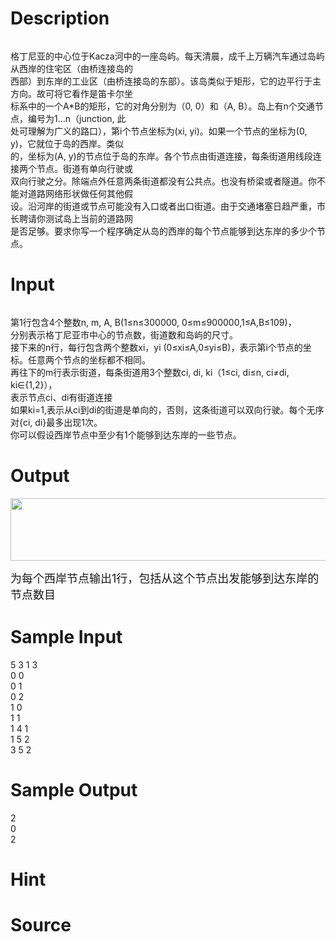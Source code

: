
# Description

<div class="content"><p><span style="font-size: medium"><img alt="" src="/source/bzoj/2387/img/aHR0cHM6Ly9seWRzeS5jb20vSnVkZ2VPbmxpbmUvdXBsb2FkLzIwMTEwNy9lMS5qcGc=.jpg"/></span></p>
<div>格丁尼亚的中心位于Kacza河中的一座岛屿。每天清晨，成千上万辆汽车通过岛屿从西岸的住宅区（由桥连接岛的</div>
<div>西部）到东岸的工业区（由桥连接岛的东部）。该岛类似于矩形，它的边平行于主方向。故可将它看作是笛卡尔坐</div>
<div>标系中的一个A*B的矩形，它的对角分别为（0, 0）和（A, B）。岛上有n个交通节点，编号为1…n（junction, 此</div>
<div>处可理解为广义的路口），第i个节点坐标为(xi, yi)。如果一个节点的坐标为(0, y)，它就位于岛的西岸。类似</div>
<div>的，坐标为(A, y)的节点位于岛的东岸。各个节点由街道连接，每条街道用线段连接两个节点。街道有单向行驶或</div>
<div>双向行驶之分。除端点外任意两条街道都没有公共点。也没有桥梁或者隧道。你不能对道路网络形状做任何其他假</div>
<div>设。沿河岸的街道或节点可能没有入口或者出口街道。由于交通堵塞日趋严重，市长聘请你测试岛上当前的道路网</div>
<div>是否足够。要求你写一个程序确定从岛的西岸的每个节点能够到达东岸的多少个节点。</div></div>

# Input

<div class="content"><p><img alt="" src="/source/bzoj/2387/img/aHR0cHM6Ly9seWRzeS5jb20vSnVkZ2VPbmxpbmUvdXBsb2FkLzIwMTEwNy9lMi5qcGc=.jpg"/></p>
<div>第1行包含4个整数n, m, A, B(1≤n≤300000, 0≤m≤900000,1≤A,B≤109)，</div>
<div>分别表示格丁尼亚市中心的节点数，街道数和岛屿的尺寸。</div>
<div>接下来的n行，每行包含两个整数xi，yi (0≤xi≤A,0≤yi≤B)，表示第i个节点的坐标。任意两个节点的坐标都不相同。</div>
<div>再往下的m行表示街道，每条街道用3个整数ci, di, ki（1≤ci, di≤n, ci≠di, ki∈{1,2}），</div>
<div>表示节点ci、di有街道连接</div>
<div>如果ki=1,表示从ci到di的街道是单向的，否则，这条街道可以双向行驶。每个无序对{ci, di}最多出现1次。</div>
<div>你可以假设西岸节点中至少有1个能够到达东岸的一些节点。</div></div>

# Output

<div class="content"><p><img height="100" alt="" width="886" src="/source/bzoj/2387/img/aHR0cHM6Ly9seWRzeS5jb20vSnVkZ2VPbmxpbmUvdXBsb2FkLzIwMTEwNy9lMy5qcGc=.jpg"/></p>
<p><font size="4">为每个西岸节点输出1行，包括从这个节点出发能够到达东岸的节点数目</font></p></div>

# Sample Input

<div class="content"><span class="sampledata">5 3 1 3<br/>
0 0<br/>
0 1<br/>
0 2<br/>
1 0<br/>
1 1<br/>
1 4 1<br/>
1 5 2<br/>
3 5 2</span></div>

# Sample Output

<div class="content"><span class="sampledata">2<br/>
0<br/>
2</span></div>

# Hint

<div class="content"><p></p></div>

# Source

<div class="content"><p><a href="problemset.php?search="></a></p></div>

